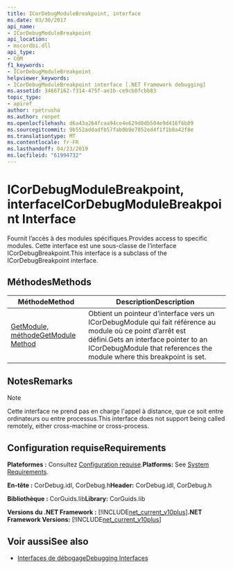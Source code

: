 ```yaml
---
title: ICorDebugModuleBreakpoint, interface
ms.date: 03/30/2017
api_name:
- ICorDebugModuleBreakpoint
api_location:
- mscordbi.dll
api_type:
- COM
f1_keywords:
- ICorDebugModuleBreakpoint
helpviewer_keywords:
- ICorDebugModuleBreakpoint interface [.NET Framework debugging]
ms.assetid: 34667162-f314-475f-ae1b-ce9cb0fcbb83
topic_type:
- apiref
author: rpetrusha
ms.author: ronpet
ms.openlocfilehash: d6a43a264fcaa94ce4e629d8db504e9d416f6b89
ms.sourcegitcommit: 9b552addadfb57fab0b9e7852ed4f1f1b8a42f8e
ms.translationtype: MT
ms.contentlocale: fr-FR
ms.lasthandoff: 04/23/2019
ms.locfileid: "61994732"
---
```

# <a name="icordebugmodulebreakpoint-interface"></a><span data-ttu-id="39a7b-102">ICorDebugModuleBreakpoint, interface</span><span class="sxs-lookup"><span data-stu-id="39a7b-102">ICorDebugModuleBreakpoint Interface</span></span>

<span data-ttu-id="39a7b-103">Fournit l’accès à des modules spécifiques.</span><span class="sxs-lookup"><span data-stu-id="39a7b-103">Provides access to specific modules.</span></span> <span data-ttu-id="39a7b-104">Cette interface est une sous-classe de l’interface ICorDebugBreakpoint.</span><span class="sxs-lookup"><span data-stu-id="39a7b-104">This interface is a subclass of the ICorDebugBreakpoint interface.</span></span>  
  
## <a name="methods"></a><span data-ttu-id="39a7b-105">Méthodes</span><span class="sxs-lookup"><span data-stu-id="39a7b-105">Methods</span></span>  
  
|<span data-ttu-id="39a7b-106">Méthode</span><span class="sxs-lookup"><span data-stu-id="39a7b-106">Method</span></span>|<span data-ttu-id="39a7b-107">Description</span><span class="sxs-lookup"><span data-stu-id="39a7b-107">Description</span></span>|  
|------------|-----------------|  
|[<span data-ttu-id="39a7b-108">GetModule, méthode</span><span class="sxs-lookup"><span data-stu-id="39a7b-108">GetModule Method</span></span>](../../../../docs/framework/unmanaged-api/debugging/icordebugmodulebreakpoint-getmodule-method.md)|<span data-ttu-id="39a7b-109">Obtient un pointeur d’interface vers un ICorDebugModule qui fait référence au module où ce point d’arrêt est défini.</span><span class="sxs-lookup"><span data-stu-id="39a7b-109">Gets an interface pointer to an ICorDebugModule that references the module where this breakpoint is set.</span></span>|  
  
## <a name="remarks"></a><span data-ttu-id="39a7b-110">Notes</span><span class="sxs-lookup"><span data-stu-id="39a7b-110">Remarks</span></span>  
  
> [!NOTE]
>  <span data-ttu-id="39a7b-111">Cette interface ne prend pas en charge l'appel à distance, que ce soit entre ordinateurs ou entre processus.</span><span class="sxs-lookup"><span data-stu-id="39a7b-111">This interface does not support being called remotely, either cross-machine or cross-process.</span></span>  
  
## <a name="requirements"></a><span data-ttu-id="39a7b-112">Configuration requise</span><span class="sxs-lookup"><span data-stu-id="39a7b-112">Requirements</span></span>  
 <span data-ttu-id="39a7b-113">**Plateformes :** Consultez [Configuration requise](../../../../docs/framework/get-started/system-requirements.md).</span><span class="sxs-lookup"><span data-stu-id="39a7b-113">**Platforms:** See [System Requirements](../../../../docs/framework/get-started/system-requirements.md).</span></span>  
  
 <span data-ttu-id="39a7b-114">**En-tête :** CorDebug.idl, CorDebug.h</span><span class="sxs-lookup"><span data-stu-id="39a7b-114">**Header:** CorDebug.idl, CorDebug.h</span></span>  
  
 <span data-ttu-id="39a7b-115">**Bibliothèque :** CorGuids.lib</span><span class="sxs-lookup"><span data-stu-id="39a7b-115">**Library:** CorGuids.lib</span></span>  
  
 <span data-ttu-id="39a7b-116">**Versions du .NET Framework :** [!INCLUDE[net_current_v10plus](../../../../includes/net-current-v10plus-md.md)]</span><span class="sxs-lookup"><span data-stu-id="39a7b-116">**.NET Framework Versions:** [!INCLUDE[net_current_v10plus](../../../../includes/net-current-v10plus-md.md)]</span></span>  
  
## <a name="see-also"></a><span data-ttu-id="39a7b-117">Voir aussi</span><span class="sxs-lookup"><span data-stu-id="39a7b-117">See also</span></span>

- [<span data-ttu-id="39a7b-118">Interfaces de débogage</span><span class="sxs-lookup"><span data-stu-id="39a7b-118">Debugging Interfaces</span></span>](../../../../docs/framework/unmanaged-api/debugging/debugging-interfaces.md)
